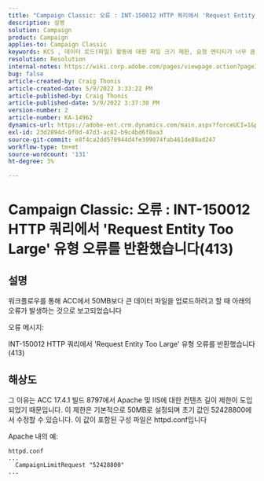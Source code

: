 ```yaml
---
title: "Campaign Classic: 오류 : INT-150012 HTTP 쿼리에서 'Request Entity Too Large' 형식 오류(413)를 반환했습니다."
description: 설명
solution: Campaign
product: Campaign
applies-to: Campaign Classic
keywords: KCS , 데이터 로드(파일) 활동에 대한 파일 크기 제한, 요청 엔티티가 너무 큼, CampaignLimitRequest
resolution: Resolution
internal-notes: https://wiki.corp.adobe.com/pages/viewpage.action?pageId=1423015339#ACC-Apache/Tomcat/IIS-WhatisthefilesizelimitforDataloading(file)activity?
bug: false
article-created-by: Craig Thonis
article-created-date: 5/9/2022 3:33:22 PM
article-published-by: Craig Thonis
article-published-date: 5/9/2022 3:37:30 PM
version-number: 2
article-number: KA-14962
dynamics-url: https://adobe-ent.crm.dynamics.com/main.aspx?forceUCI=1&pagetype=entityrecord&etn=knowledgearticle&id=f04e915b-adcf-ec11-a7b5-00224809c196
exl-id: 23d2894d-0f0d-47d3-ac82-b9c4bd6f8ea3
source-git-commit: e8f4ca2dd578944d4fe399074fab461de88ad247
workflow-type: tm+mt
source-wordcount: '131'
ht-degree: 3%

---
```


# Campaign Classic: 오류 : INT-150012 HTTP 쿼리에서 &#39;Request Entity Too Large&#39; 유형 오류를 반환했습니다(413)

## 설명


워크플로우를 통해 ACC에서 50MB보다 큰 데이터 파일을 업로드하려고 할 때 아래의 오류가 발생하는 것으로 보고되었습니다



오류 메시지:

INT-150012 HTTP 쿼리에서 &#39;Request Entity Too Large&#39; 유형 오류를 반환했습니다(413)


## 해상도


그 이유는 ACC 17.4.1 빌드 8797에서 Apache 및 IIS에 대한 컨텐츠 길이 제한이 도입되었기 때문입니다. 이 제한은 기본적으로 50MB로 설정되며 초기 값인 52428800에서 수정할 수 있습니다. 이 값이 포함된 구성 파일은 httpd.conf입니다

Apache 내의 예:


```
httpd.conf
...
  CampaignLimitRequest "52428800"
...
```
